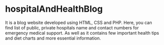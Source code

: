 # hospitalAndHealthBlog

It is a blog website developed using HTML, CSS and PHP. Here, you can find list of public, private hospitals name
and contact numbers for emergency medical support.
As well as it contains few important health tips and diet charts and more essential information.

